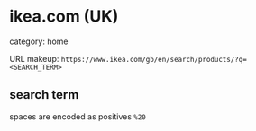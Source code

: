 # ikea.com (UK)

category: home

URL makeup: `https://www.ikea.com/gb/en/search/products/?q=<SEARCH_TERM>`

## search term
spaces are encoded as positives `%20`
